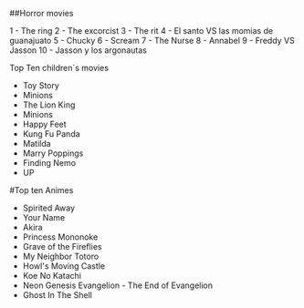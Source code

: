 
##Horror movies

1 - The ring
2 - The excorcist
3 - The rit
4 - El santo VS las momias de guanajuato
5 - Chucky
6 - Scream
7 - The Nurse
8 -  Annabel
9 - Freddy VS Jasson
10 - Jasson y los argonautas


Top Ten children´s movies

- Toy Story
- Minions
- The Lion King
- Minions
- Happy Feet
- Kung Fu Panda
- Matilda
- Marry Poppings
- Finding Nemo
- UP

#Top ten Animes 

-  Spirited Away
-  Your Name
-  Akira
-  Princess Mononoke
- Grave of the Fireflies
- My Neighbor Totoro
- Howl's Moving Castle
- Koe No Katachi
- Neon Genesis Evangelion - The End of Evangelion
- Ghost In The Shell

